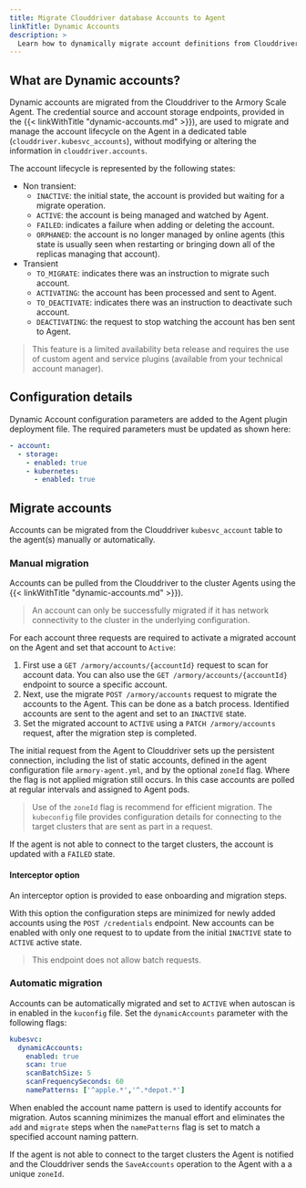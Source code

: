 ```yaml
---
title: Migrate Clouddriver database Accounts to Agent
linkTitle: Dynamic Accounts
description: >
  Learn how to dynamically migrate account definitions from Clouddriver to the Armory Scale Agent.
---
```

## What are Dynamic accounts?
Dynamic accounts are migrated from the Clouddriver to the Armory Scale Agent. The credential source and account storage endpoints, provided in the {{< linkWithTitle "dynamic-accounts.md" >}}), are used to migrate and manage the account lifecycle on the Agent in a dedicated table (`clouddriver.kubesvc_accounts`), without modifying or altering the information in `clouddriver.accounts`. 

The account lifecycle is represented by the following states:
- Non transient:
  - `INACTIVE`: the initial state, the account is provided but waiting for a migrate operation.
  - `ACTIVE`: the account is being managed and watched by Agent.
  - `FAILED`: indicates a failure when adding or deleting the account.
  - `ORPHANED`: the account is no longer  managed by online agents (this state is usually seen when restarting or bringing down all of the replicas managing that account).
- Transient
  - `TO_MIGRATE`: indicates there was an instruction to migrate such account.
  - `ACTIVATING`: the account has been processed and sent to Agent.
  - `TO_DEACTIVATE`: indicates there was an instruction to deactivate such account.
  - `DEACTIVATING`: the request to stop watching the account has ben sent to Agent.
  
> This feature is a limited availability beta release and requires the use of custom agent and service plugins (available from your technical account manager).

## Configuration details
Dynamic Account configuration parameters are added to the Agent plugin deployment file. The required parameters must be updated as shown here:

``` yaml
- account:
  - storage:
    - enabled: true 
    - kubernetes: 
      - enabled: true
```

## Migrate accounts
Accounts can be migrated from the Clouddriver `kubesvc_account` table to the agent(s) manually or automatically. 

### Manual migration
Accounts can be pulled from the Clouddriver to the cluster Agents using the {{< linkWithTitle "dynamic-accounts.md" >}}).

> An account can only be successfully migrated if it has network connectivity to the cluster in the underlying configuration. 

For each account three requests are required to activate a migrated account on the Agent and set that account to `Active`:
1. First use a `GET /armory/accounts/{accountId}` request to scan for account data. You can also use the `GET /armory/accounts/{accountId}` endpoint to source a specific account.
2. Next, use the migrate `POST /armory/accounts` request to migrate the accounts to the Agent. This can be done as a batch process. Identified accounts are sent to the agent and set to an `INACTIVE` state.
3. Set the migrated account to `ACTIVE` using a `PATCH /armory/accounts` request, after the migration step is completed.

The initial request from the Agent to Clouddriver sets up the persistent connection, including the list of static accounts, defined in the agent configuration file `armory-agent.yml`, and by the optional `zoneId` flag. Where the flag is not applied migration still occurs. In this case accounts are polled at regular intervals and assigned to Agent pods. 

> Use of the `zoneId` flag is recommend for efficient migration. The `kubeconfig` file provides configuration details for connecting to the target clusters that are sent as part in a request. 

If the agent is not able to connect to the target clusters, the account is updated with a `FAILED` state. 

#### Interceptor option
An interceptor option is provided to ease onboarding and migration steps.

With this option the configuration steps are minimized for newly added accounts using the `POST /credentials` endpoint. New accounts can be enabled with only one request to to update from the initial `INACTIVE` state to `ACTIVE` active state.

> This endpoint does not allow batch requests.

### Automatic migration
Accounts can be automatically migrated and set to `ACTIVE` when autoscan is in enabled in the `kuconfig` file. Set the `dynamicAccounts` parameter with the following flags:

```yaml
kubesvc:
  dynamicAccounts:
    enabled: true
    scan: true
    scanBatchSize: 5
    scanFrequencySeconds: 60
    namePatterns: ['^apple.*','^.*depot.*']
  ```

When enabled the account name pattern is used to identify accounts for migration.  Autos scanning minimizes the manual effort and eliminates the `add` and `migrate` steps when the `namePatterns` flag is set to match a specified account naming pattern.

If the agent is not able to connect to the target clusters the Agent is notified and the Clouddriver sends the `SaveAccounts` operation to the Agent with a a unique `zoneId`.


